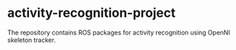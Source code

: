 activity-recognition-project
============================

The repository contains ROS packages for activity recognition using OpenNI skeleton tracker.
